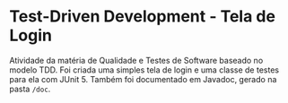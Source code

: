 # Test-Driven Development - Tela de Login

Atividade da matéria de Qualidade e Testes de Software baseado no modelo TDD. Foi criada uma simples tela de login e uma classe de testes para ela com JUnit 5. Também foi documentado em Javadoc, gerado na pasta `/doc`.
